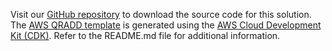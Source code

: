 Visit our [GitHub repository][source] to download the source code for this solution. 
The [AWS QRADD template][template] is generated using the [AWS Cloud Development Kit (CDK)][cdk]. 
Refer to the README.md file for additional information.

[source]: https://github.com/awslabs/quantum-ready-solution-for-drug-discovery
[template]: ./template.md
[cdk]: http://aws.amazon.com/cdk/